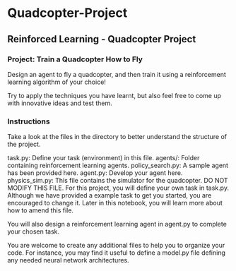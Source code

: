 # Quadcopter-Project
## Reinforced Learning - Quadcopter Project

### Project: Train a Quadcopter How to Fly
Design an agent to fly a quadcopter, and then train it using a reinforcement learning algorithm of your choice!

Try to apply the techniques you have learnt, but also feel free to come up with innovative ideas and test them.

### Instructions
Take a look at the files in the directory to better understand the structure of the project.

task.py: Define your task (environment) in this file.
agents/: Folder containing reinforcement learning agents.
policy_search.py: A sample agent has been provided here.
agent.py: Develop your agent here.
physics_sim.py: This file contains the simulator for the quadcopter. DO NOT MODIFY THIS FILE.
For this project, you will define your own task in task.py. Although we have provided a example task to get you started, you are encouraged to change it. Later in this notebook, you will learn more about how to amend this file.

You will also design a reinforcement learning agent in agent.py to complete your chosen task.

You are welcome to create any additional files to help you to organize your code. For instance, you may find it useful to define a model.py file defining any needed neural network architectures.
